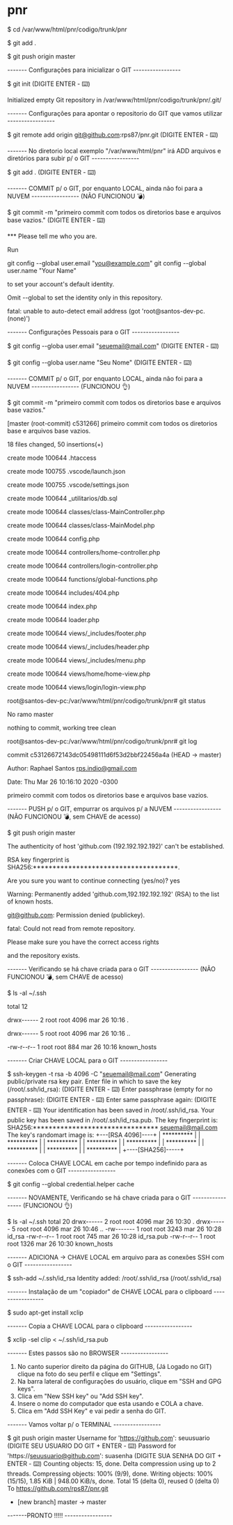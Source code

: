 # pnr


$ cd /var/www/html/pnr/codigo/trunk/pnr

$ git add .

$ git push origin master


------- Configurações para inicializar o GIT -----------------

$ git init (DIGITE ENTER - ⌨️)

Initialized empty Git repository in /var/www/html/pnr/codigo/trunk/pnr/.git/


------- Configurações para apontar o repositorio do GIT que vamos utilizar -----------------

$ git remote add origin git@github.com:rps87/pnr.git (DIGITE ENTER - ⌨️)


------- No diretorio local exemplo "/var/www/html/pnr" irá ADD arquivos e diretórios para subir p/ o GIT -----------------

$ git add . (DIGITE ENTER - ⌨️)


------- COMMIT p/ o GIT, por enquanto LOCAL, ainda não foi para a NUVEM ----------------- (NÃO FUNCIONOU 💣️)

$ git commit -m "primeiro commit com todos os diretorios base e arquivos base vazios." (DIGITE ENTER - ⌨️)

*** Please tell me who you are.

Run

  git config --global user.email "you@example.com"
  git config --global user.name "Your Name"

to set your account's default identity.

Omit --global to set the identity only in this repository.

fatal: unable to auto-detect email address (got 'root@santos-dev-pc.(none)')


------- Configurações Pessoais para o GIT -----------------

$ git config --globa user.email "seuemail@mail.com" (DIGITE ENTER - ⌨️)

$ git config --globa user.name "Seu Nome" (DIGITE ENTER - ⌨️)

------- COMMIT p/ o GIT, por enquanto LOCAL, ainda não foi para a NUVEM ----------------- (FUNCIONOU 👌️)


$ git commit -m "primeiro commit com todos os diretorios base e arquivos base vazios."

[master (root-commit) c531266] primeiro commit com todos os diretorios base e arquivos base vazios.

18 files changed, 50 insertions(+)

 create mode 100644 .htaccess
 
 create mode 100755 .vscode/launch.json
 
 create mode 100755 .vscode/settings.json
 
 create mode 100644 _utilitarios/db.sql
 
 create mode 100644 classes/class-MainController.php
 
 create mode 100644 classes/class-MainModel.php
 
 create mode 100644 config.php
 
 create mode 100644 controllers/home-controller.php
 
 create mode 100644 controllers/login-controller.php
 
 create mode 100644 functions/global-functions.php
 
 create mode 100644 includes/404.php
 
 create mode 100644 index.php
 
 create mode 100644 loader.php
 
 create mode 100644 views/_includes/footer.php
 
 create mode 100644 views/_includes/header.php
 
 create mode 100644 views/_includes/menu.php
 
 create mode 100644 views/home/home-view.php
 
 create mode 100644 views/login/login-view.php
 
root@santos-dev-pc:/var/www/html/pnr/codigo/trunk/pnr# git status

No ramo master

nothing to commit, working tree clean

root@santos-dev-pc:/var/www/html/pnr/codigo/trunk/pnr# git log

commit c53126672143dc05498111d6f53d2bbf22456a4a (HEAD -> master)

Author: Raphael Santos <rps.indio@gmail.com>

Date:   Thu Mar 26 10:16:10 2020 -0300

primeiro commit com todos os diretorios base e arquivos base vazios.


------- PUSH p/ o GIT, empurrar os arquivos p/ a NUVEM ----------------- (NÃO FUNCIONOU 💣️, sem CHAVE de acesso)


$ git push origin master

The authenticity of host 'github.com (192.192.192.192)' can't be established.

RSA key fingerprint is SHA256:*************************************.

Are you sure you want to continue connecting (yes/no)? yes

Warning: Permanently added 'github.com,192.192.192.192' (RSA) to the list of known hosts.

git@github.com: Permission denied (publickey).

fatal: Could not read from remote repository.

Please make sure you have the correct access rights

and the repository exists.


------- Verificando se há chave criada para o GIT ----------------- (NÃO FUNCIONOU 💣️, sem CHAVE de acesso)


$ ls -al ~/.ssh

total 12

drwx------ 2 root root 4096 mar 26 10:16 .

drwx------ 5 root root 4096 mar 26 10:16 ..

-rw-r--r-- 1 root root  884 mar 26 10:16 known_hosts


------- Criar CHAVE LOCAL para o GIT -----------------

$ ssh-keygen -t rsa -b 4096 -C "seuemail@mail.com"
Generating public/private rsa key pair.
Enter file in which to save the key (/root/.ssh/id_rsa): (DIGITE ENTER - ⌨️)
Enter passphrase (empty for no passphrase): (DIGITE ENTER - ⌨️)
Enter same passphrase again: (DIGITE ENTER - ⌨️)
Your identification has been saved in /root/.ssh/id_rsa.
Your public key has been saved in /root/.ssh/id_rsa.pub.
The key fingerprint is:
SHA256:******************************** seuemail@mail.com
The key's randomart image is:
+---[RSA 4096]----+
|     **********  |
|     **********  |
|     **********  |
|     **********  |
|     **********  |
|     **********  |
|     **********  |
|     **********  |
|     **********  |
+----[SHA256]-----+

------- Coloca CHAVE LOCAL em cache por tempo indefinido para as conexões com o GIT -----------------

$ git config --global credential.helper cache


------- NOVAMENTE, Verificando se há chave criada para o GIT ----------------- (FUNCIONOU 👌️)

$ ls -al ~/.ssh
total 20
drwx------ 2 root root 4096 mar 26 10:30 .
drwx------ 5 root root 4096 mar 26 10:46 ..
-rw------- 1 root root 3243 mar 26 10:28 id_rsa
-rw-r--r-- 1 root root  745 mar 26 10:28 id_rsa.pub
-rw-r--r-- 1 root root 1326 mar 26 10:30 known_hosts


------- ADICIONA -> CHAVE LOCAL em arquivo para as conexões SSH com o GIT -----------------

$ ssh-add ~/.ssh/id_rsa
Identity added: /root/.ssh/id_rsa (/root/.ssh/id_rsa)


------- Instalação de um "copiador" de CHAVE LOCAL para o clipboard -----------------

$ sudo apt-get install xclip


------- Copia a CHAVE LOCAL para o clipboard -----------------

$ xclip -sel clip < ~/.ssh/id_rsa.pub


------- Estes passos são no BROWSER -----------------

 1) No canto superior direito da página do GITHUB, (Já Logado no GIT) clique na foto do seu perfil e clique em "Settings".
 2) Na barra lateral de configurações do usuário, clique em "SSH and GPG keys".
 3) Clica em "New SSH key" ou "Add SSH key".
 4) Insere o nome do computador que esta usando e COLA a chave.
 5) Clica em "Add SSH Key" e vai pedir a senha do GIT.

------- Vamos voltar p/ o TERMINAL -----------------

$ git push origin master
Username for 'https://github.com': seuusuario  (DIGITE SEU USUARIO DO GIT + ENTER - ⌨️)
Password for 'https://seuusuario@github.com': suasenha (DIGITE SUA SENHA DO GIT + ENTER - ⌨️)
Counting objects: 15, done.
Delta compression using up to 2 threads.
Compressing objects: 100% (9/9), done.
Writing objects: 100% (15/15), 1.85 KiB | 948.00 KiB/s, done.
Total 15 (delta 0), reused 0 (delta 0)
To https://github.com/rps87/pnr.git
 * [new branch]      master -> master


-------PRONTO !!!!! -----------------





